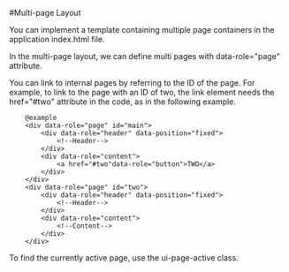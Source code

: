  #Multi-page Layout

 You can implement a template containing multiple page containers in the application index.html file.

 In the multi-page layout, we can define multi pages with data-role="page" attribute.

 You can link to internal pages by referring to the ID of the page. For example, to link to the page with an ID of two, the link element needs the href="#two" attribute in the code, as in the following example.

 		@example
 		<div data-role="page" id="main">
			<div data-role="header" data-position="fixed">
				<!--Header-->
			</div>
			<div data-role="content">
				<a href="#two"data-role="button">TWO</a>
			</div>
		</div>
		<div data-role="page" id="two">
			<div data-role="header" data-position="fixed">
				<!--Header-->
			</div>
			<div data-role="content">
				<!--Content-->
			</div>
		</div>

 To find the currently active page, use the ui-page-active class.